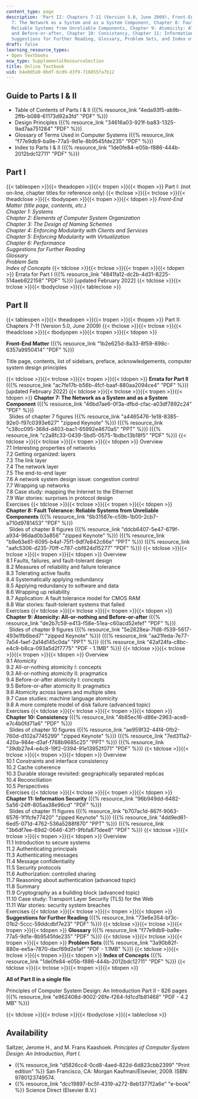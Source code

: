 ```yaml
---
content_type: page
description: 'Part II: Chapters 7-11 (Version 5.0, June 2009), Front-End Matter, Chapter
  7: The Network as a System and as a System Component, Chapter 8: Fault Tolerance:
  Reliable Systems from Unreliable Components, Chapter 9: Atomicity: All-or-nothing
  and Before-or-after, Chapter 10: Consistency, Chapter 11: Information Security,
  Suggestions for Further Reading, Glossary, Problem Sets, and Index of Concepts.'
draft: false
learning_resource_types:
- Open Textbooks
ocw_type: SupplementalResourceSection
title: Online Textbook
uid: b4e8d5a9-0bdf-6cd9-d3f9-716855fa7b12
---
```

## Guide to Parts I & II

- Table of Contents of Parts I & II ({{% resource_link "4eda93f5-ab9b-2ffb-b088-61173d92a3fd" "PDF" %}})
- Design Principles ({{% resource_link "34616a03-921f-ba83-1325-9ad7aa751284" "PDF" %}})
- Glossary of Terms Used in Computer Systems ({{% resource_link "f77e9db9-ba9e-77a5-9d1e-8b9545fde235" "PDF" %}})
- Index to Parts I & II ({{% resource_link "1de0fe84-e05b-f886-444b-2012bdc12711" "PDF" %}})

## Part I

{{< tableopen >}}{{< theadopen >}}{{< tropen >}}{{< thopen >}}
Part I: (not on-line, chapter titles for reference only)
{{< thclose >}}{{< trclose >}}{{< theadclose >}}{{< tbodyopen >}}{{< tropen >}}{{< tdopen >}}
*Front-End Matter (title page, contents, etc.)*      
*Chapter 1: Systems*      
*Chapter 2: Elements of Computer System Organization*      
*Chapter 3: The Design of Naming Schemes*      
*Chapter 4: Enforcing Modularity with Clients and Services*      
*Chapter 5: Enforcing Modularity with Virtualization*      
*Chapter 6: Performance*      
*Suggestions for Further Reading*      
*Glossary*      
*Problem Sets*      
*Index of Concepts*
{{< tdclose >}}{{< trclose >}}{{< tropen >}}{{< tdopen >}}
Errata for Part I ({{% resource_link "4841fa12-dc2b-4d31-8225-514aeb822158" "PDF" %}}) \[updated February 2022\]
{{< tdclose >}}{{< trclose >}}{{< tbodyclose >}}{{< tableclose >}}

## Part II

{{< tableopen >}}{{< theadopen >}}{{< tropen >}}{{< thopen >}}
Part II: Chapters 7-11 (Version 5.0, June 2009)
{{< thclose >}}{{< trclose >}}{{< theadclose >}}{{< tbodyopen >}}{{< tropen >}}{{< tdopen >}}

**Front-End Matter** ({{% resource_link "1b2e625d-8a33-8f59-898c-6357a9950414" "PDF" %}})

Title page, contents, list of sidebars, preface, acknowledgements, computer system design principles

{{< tdclose >}}{{< trclose >}}{{< tropen >}}{{< tdopen >}}
**Errata for Part II** ({{% resource_link "ac7fe17b-b56b-4fcf-baaf-880aa2094ce4" "PDF" %}}) \[updated February 2022\]
{{< tdclose >}}{{< trclose >}}{{< tropen >}}{{< tdopen >}}
**Chapter 7: The Network as a System and as a System Component** ({{% resource_link "46bd7ae6-0f3a-dfbd-cfac-a03df7892c24" "PDF" %}})      
  Slides of chapter 7 figures ({{% resource_link "a4465476-1e18-8385-92e0-f97c0393e627" "zipped Keynote" %}}) ({{% resource_link "c38cc095-368d-d403-bac1-65992e4670a5" "PPT" %}}) ({{% resource_link "c2a8fc33-0439-5bd5-0575-1bdbc13b18f5" "PDF" %}})
{{< tdclose >}}{{< trclose >}}{{< tropen >}}{{< tdopen >}}
Overview      
7.1 Interesting properties of networks      
7.2 Getting organized: layers      
7.3 The link layer      
7.4 The network layer      
7.5 The end-to-end layer      
7.6 A network system design issue: congestion control      
7.7 Wrapping up networks      
7.8 Case study: mapping the Internet to the Ethernet      
7.9 War stories: surprises in protocol design      
Exercises
{{< tdclose >}}{{< trclose >}}{{< tropen >}}{{< tdopen >}}
**Chapter 8: Fault Tolerance: Reliable Systems from Unreliable Components** ({{% resource_link "6b31587e-c59b-1b00-2cb7-a710d9781453" "PDF" %}})      
  Slides of chapter 8 figures ({{% resource_link "ddcb6407-5e47-679f-a934-96dad0b3a856" "zipped Keynote" %}}) ({{% resource_link "b9e63e61-6095-b4af-75f1-9df7e842c66e" "PPT" %}}) ({{% resource_link "aafc5306-d235-70ff-c787-cbf624d15277" "PDF" %}})
{{< tdclose >}}{{< trclose >}}{{< tropen >}}{{< tdopen >}}
Overview      
8.1 Faults, failures, and fault-tolerant design      
8.2 Measures of reliability and failure tolerance      
8.3 Tolerating active faults      
8.4 Systematically applying redundancy      
8.5 Applying redundancy to software and data      
8.6 Wrapping up reliability      
8.7 Application: A fault tolerance model for CMOS RAM      
8.8 War stories: fault-tolerant systems that failed      
Exercises
{{< tdclose >}}{{< trclose >}}{{< tropen >}}{{< tdopen >}}
**Chapter 9: Atomicity: All-or-nothing and Before-or-after** ({{% resource_link "de2b7c59-e413-f58e-51ea-c60acd52efef" "PDF" %}})      
  Slides of chapter 9 figures ({{% resource_link "5e2628ea-7fd8-f539-5617-493e1fb6bed7" "zipped Keynote" %}}) ({{% resource_link "aa21feda-7e77-7a54-faef-2a14d145c0da" "PPT" %}}) ({{% resource_link "42af24fa-c8bc-e4c9-b8ca-093a5d2f7775" "PDF - 1.1MB" %}})
{{< tdclose >}}{{< trclose >}}{{< tropen >}}{{< tdopen >}}
Overview      
9.1 Atomicity      
9.2 All-or-nothing atomicity I: concepts      
9.3 All-or-nothing atomicity II: pragmatics      
9.4 Before-or-after atomicity I: concepts      
9.5 Before-or-after atomicity II: pragmatics      
9.6 Atomicity across layers and multiple sites      
9.7 Case studies: machine language atomicity      
9.8 A more complete model of disk failure (advanced topic)      
Exercises
{{< tdclose >}}{{< trclose >}}{{< tropen >}}{{< tdopen >}}
**Chapter 10: Consistency** ({{% resource_link "4b85ec16-d86e-2963-ace8-e7c4b0fd71a6" "PDF" %}})      
  Slides of chapter 10 figures ({{% resource_link "ae959f32-44f4-0fb2-760d-d102a7745299" "zipped Keynote" %}}) ({{% resource_link "7ed311a2-420a-984e-d3af-f768b9685c25" "PPT" %}}) ({{% resource_link "39db27e4-e4c8-19f2-0394-91e13952f071" "PDF" %}})
{{< tdclose >}}{{< trclose >}}{{< tropen >}}{{< tdopen >}}
Overview      
10.1 Constraints and interface consistency      
10.2 Cache coherence      
10.3 Durable storage revisited: geographically separated replicas      
10.4 Reconciliation      
10.5 Perspectives      
Exercises
{{< tdclose >}}{{< trclose >}}{{< tropen >}}{{< tdopen >}}
**Chapter 11: Information Security** ({{% resource_link "96b949dd-6482-5a56-24ff-805aa38e96cd" "PDF" %}})      
  Slides of chapter 11 figures ({{% resource_link "b707ac1d-867f-9063-6576-1f1fcfe77420" "zipped Keynote" %}}) ({{% resource_link "4dd9ed61-6ed5-071d-4762-536a5288f870" "PPT" %}}) ({{% resource_link "3b6df7ee-69d2-0646-43f1-9fbfa871dee8" "PDF" %}})
{{< tdclose >}}{{< trclose >}}{{< tropen >}}{{< tdopen >}}
Overview      
11.1 Introduction to secure systems      
11.2 Authenticating principals      
11.3 Authenticating messages      
11.4 Message confidentiality      
11.5 Security protocols      
11.6 Authorization: controlled sharing      
11.7 Reasoning about authentication (advanced topic)      
11.8 Summary      
11.9 Cryptography as a building block (advanced topic)      
11.10 Case study: Transport Layer Security (TLS) for the Web      
11.11 War stories: security system breaches      
Exercises
{{< tdclose >}}{{< trclose >}}{{< tropen >}}{{< tdopen >}}
**Suggestions for Further Reading** ({{% resource_link "73e6e354-bf3c-01b2-5ccc-59ddcdbf7e23" "PDF" %}})
{{< tdclose >}}{{< trclose >}}{{< tropen >}}{{< tdopen >}}
**Glossary** ({{% resource_link "f77e9db9-ba9e-77a5-9d1e-8b9545fde235" "PDF" %}})
{{< tdclose >}}{{< trclose >}}{{< tropen >}}{{< tdopen >}}
**Problem Sets** ({{% resource_link "3a90b82f-880e-ee5a-7870-dacf89d2e1af" "PDF - 1.1MB" %}})
{{< tdclose >}}{{< trclose >}}{{< tropen >}}{{< tdopen >}}
**Index of Concepts** ({{% resource_link "1de0fe84-e05b-f886-444b-2012bdc12711" "PDF" %}})
{{< tdclose >}}{{< trclose >}}{{< tropen >}}{{< tdopen >}}

**All of Part II in a single file**

Principles of Computer System Design: An Introduction Part II - 826 pages ({{% resource_link "e962408d-9002-26fe-f264-fd1cd1b81468" "PDF - 4.2 MB" %}})

{{< tdclose >}}{{< trclose >}}{{< tbodyclose >}}{{< tableclose >}}

## Availability

Saltzer, Jerome H., and M. Frans Kaashoek. *Principles of Computer System Design: An Introduction, Part I.*

- {{% resource_link "d5826cc4-0cd8-4aed-822d-6d823cbb2399" "Print edition" %}} San Francisco, CA: Morgan Kaufman/Elsevier, 2009. ISBN: 9780123749574.
- {{% resource_link "dcc19897-bc5f-4319-a272-8eb1377f2a6e" "e-book" %}} Science Direct (Elsevier B.V.)